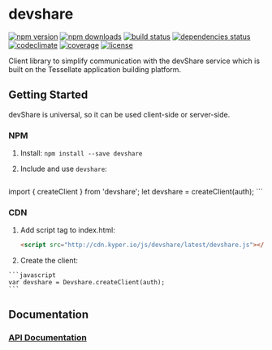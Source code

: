 # devshare

[![npm version](https://img.shields.io/npm/v/devshare.svg?style=flat-square)](https://www.npmjs.com/package/devshare)
[![npm downloads](https://img.shields.io/npm/dm/devshare.svg?style=flat-square)](https://www.npmjs.com/package/devshare)
[![build status](https://img.shields.io/travis/KyperTech/devshare/master.svg?style=flat-square)](https://travis-ci.org/KyperTech/devshare)
[![dependencies status](https://img.shields.io/david/KyperTech/devshare/master.svg?style=flat-square)](https://david-dm.org/KyperTech/devshare)
[![codeclimate](https://img.shields.io/codeclimate/github/KyperTech/devshare.svg?style=flat-square)](https://codeclimate.com/github/KyperTech/devshare)
[![coverage](https://img.shields.io/codeclimate/coverage/github/KyperTech/devshare.svg?style=flat-square)](https://codeclimate.com/github/KyperTech/devshare)
[![license](https://img.shields.io/npm/l/devshare.svg?style=flat-square)](https://github.com/KyperTech/devshare/blob/master/LICENSE)

Client library to simplify communication with the devShare service which is built on the Tessellate application building platform.

## Getting Started

devShare is universal, so it can be used client-side or server-side.

### NPM
1. Install:
    `npm install --save devshare`

2. Include and use `devshare`:

    ```javascript
  import { createClient } from 'devshare';
  let devshare = createClient(auth);
    ```

### CDN
  1. Add script tag to index.html:

      ```html
      <script src="http://cdn.kyper.io/js/devshare/latest/devshare.js"></script>
      ```

  2. Create the client:

    ```javascript
    var devshare = Devshare.createClient(auth);
    ```

## Documentation

### [API Documentation](https://github.com/KyperTech/devshare/wiki/API-Documentation)
